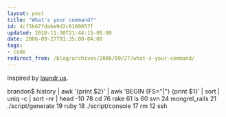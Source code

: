 ```yaml
---
layout: post
title: "What's your command?"
id: 4cf5b67fdabe9d2c6100057f
updated: 2010-11-30T21:44:15-05:00
date: 2006-09-27T01:35:00-04:00
tags:
- code
redirect_from: /blog/archives/2006/09/27/what-s-your-command/
---
```


<p>
Inspired by <a href="http://laundr.us/2006/09/24/#12">laundr.us</a>.

</p>
    brandon$ history | awk '{print $2}' | awk 'BEGIN {FS="|"} {print $1}' |  sort | uniq -c | sort -nr | head -10
      78 cd
      76 rake
      61 ls
      60 svn
      24 mongrel_rails
      21 ./script/generate
      19 ruby
      18 ./script/console
      17 rm
      12 ssh
